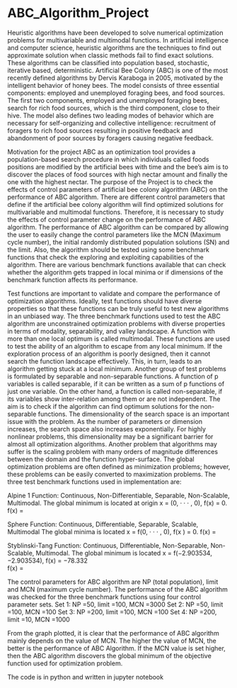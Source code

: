 # ABC_Algorithm_Project
Heuristic algorithms have been developed to solve numerical optimization problems for multivariable and multimodal functions. In artificial intelligence and computer science, heuristic algorithms are the techniques to find out approximate solution when classic methods fail to find exact solutions. These algorithms can be classified into population based, stochastic, iterative based, deterministic. 
Artificial Bee Colony (ABC) is one of the most recently defined algorithms by Dervis Karaboga in 2005, motivated by the intelligent behavior of honey bees. The model consists of three essential components: employed and unemployed foraging bees, and food sources. The first two components, employed and unemployed foraging bees, search for rich food sources, which is the third component, close to their hive. The model also defines two leading modes of behavior which are necessary for self-organizing and collective intelligence: recruitment of foragers to rich food sources resulting in positive feedback and abandonment of poor sources by foragers causing negative feedback.

Motivation for the project
ABC as an optimization tool provides a population-based search procedure in which individuals called foods positions are modified by the artificial bees with time and the bee’s aim is to discover the places of food sources with high nectar amount and finally the one with the highest nectar. 
The purpose of the Project is to check the effects of control parameters of artificial bee colony algorithm (ABC) on the performance of ABC algorithm. There are different control parameters that define if the artificial bee colony algorithm will find optimized solutions for multivariable and multimodal functions. Therefore, it is necessary to study the effects of control parameter change on the performance of ABC algorithm. The performance of ABC algorithm can be compared by allowing the user to easily change the control parameters like the MCN (Maximum cycle number), the initial randomly distributed population solutions (SN) and the limit. Also, the algorithm should be tested using some benchmark functions that check the exploring and exploiting capabilities of the algorithm. There are various benchmark functions available that can check whether the algorithm gets trapped in local minima or if dimensions of the benchmark function affects its performance.

Test functions are important to validate and compare the performance of optimization algorithms. Ideally, test functions should have diverse properties so that these functions can be truly useful to test new algorithms in an unbiased way. The three benchmark functions used to test the ABC algorithm are unconstrained optimization problems with diverse properties in terms of modality, separability, and valley landscape.
 A function with more than one local optimum is called multimodal. These functions are used to test the ability of an algorithm to escape from any local minimum. If the exploration process of an algorithm is poorly designed, then it cannot search the function landscape effectively. This, in turn, leads to an algorithm getting stuck at a local minimum. 
Another group of test problems is formulated by separable and non-separable functions. A function of p variables is called separable, if it can be written as a sum of p functions of just one variable. On the other hand, a function is called non-separable, if its variables show inter-relation among them or are not independent.  The aim is to check if the algorithm can find optimum solutions for the non-separable functions.
The dimensionality of the search space is an important issue with the problem. As the number of parameters or dimension increases, the search space also increases exponentially. For highly nonlinear problems, this dimensionality may be a significant barrier for almost all optimization algorithms. Another problem that algorithms may suffer is the scaling problem with many orders of magnitude differences between the domain and the function hyper-surface. The global optimization problems are often defined as minimization problems; however, these problems can be easily converted to maximization problems.
 	The three test benchmark functions used in implementation are:

Alpine 1 Function: Continuous, Non-Differentiable, Separable, Non-Scalable, Multimodal.
The global minimum is located at origin x = (0, · · · , 0),  f(x) = 0.
	f(x) =          

Sphere Function: Continuous, Differentiable, Separable, Scalable, Multimodal
The global minima is located x = f(0, · · · , 0), f(x ) = 0.
	f(x) = 

Styblinski-Tang Function:  Continuous, Differentiable, Non-Separable, Non-Scalable, Multimodal.
The global minimum is located x = f(−2.903534, −2.903534), f(x) = −78.332                                               
f(x) = 

The control parameters for ABC algorithm are NP (total population), limit and MCN (maximum cycle number). The performance of the ABC algorithm was checked for the three benchmark functions using four control parameter sets.
Set 1: NP =50, limit =100, MCN =3000
Set 2: NP =50, limit =100, MCN =100
Set 3: NP =200, limit =100, MCN =100
Set 4: NP =200, limit =10, MCN =1000

From the graph plotted, it is clear that the performance of ABC algorithm mainly depends on the value of MCN. The higher the value of MCN, the better is the performance of ABC Algorithm. If the MCN value is set higher, then the ABC algorithm discovers the global minimum of the objective function used for optimization problem.

The code is in python and written in jupyter notebook

